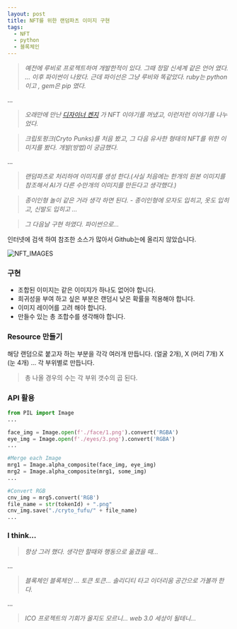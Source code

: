```yaml
---
layout: post
title: NFT를 위한 랜덤파츠 이미지 구현
tags:
  - NFT
  - python
  - 블록체인
---
```


>*예전에 루비로 프로젝트하여 개발한적이 있다. 그때 정말 신세계 같은 언어 였다. ... 이후 파이썬이 나왔다.
근데 파이선은 그냥 루비와 똑같았다. ruby는 python 이고 , gem은 pip 였다.*

... 

>*오래만에 만난 [디자이너 켄지](https://www.instagram.com/designerkenzi/) 가 NFT 이야기를 꺼냈고, 이런저런 이야기를 나누었다.*

>*크립토펑크(Cryto Punks)를 처음 봤고, 그 다음 유사한 형태의 NFT를 위한 이미지를 봤다. 개발(방법)이 궁금했다.*

...

>*랜덤파츠로 처리하여 이미지를 생성 한다.(사실 처음에는 한개의 원본 이미지를 참조해서 AI가 다른 수만개의 이미지를 만든다고 생각했다.)*

>*종이인형 놀이 같은 거라 생각 하면 된다. - 종이인형에 모자도 입히고, 옷도 입히고, 신발도 입히고 ...*

>*그 다음날 구현 하였다. 파이썬으로...*



인터넷에 검색 하여 참조한 소스가 많아서 Github는에 올리지 않았습니다.



![NFT_IMAGES](https://github.com/uphoon/uphoon.github.io/releases/download/posts/NFT_IMAGES.png "NFT Images by Python")


### 구현
- 조합된 이미지는 같은 이미지가 하나도 없어야 합니다.
- 희귀성을 부여 하고 싶은 부분은 랜덤시 낮은 확률을 적용해야 합니다.
- 이미지 레이어를 고려 해야 합니다.
- 만들수 있는 총 조합수를 생각해야 합니다.


### Resource 만들기
해당 랜덤으로 붙고자 하는 부분을 각각 여러개 만듭니다. (얼굴 2개), X (머리 7개) X (눈 4개) ... 각 부위별로 만듭니다.

>총 나올 경우의 수는 각 부위 갯수의 곱 된다. 


### API 활용

~~~python
from PIL import Image
...

face_img = Image.open(f'./face/1.png').convert('RGBA')
eye_img = Image.open(f'./eyes/3.png').convert('RGBA')
...

#Merge each Image
mrg1 = Image.alpha_composite(face_img, eye_img)
mrg2 = Image.alpha_composite(mrg1, some_img)
...

#Convert RGB
cnv_img = mrg5.convert('RGB')
file_name = str(tokenId) + ".png"
cnv_img.save("./cryto_fufu/" + file_name)
...

~~~


### I think...

>*항상 그러 했다. 생각만 할때와 행동으로 옮겼을 때...*

...

>*블록체인 블록체인 ... 토큰 토큰... 솔리디티 타고 이더리움 공간으로 가볼까 한다.*

...

>*ICO 프로젝트의 기회가 올지도 모르니... web 3.0 세상이 될테니...*


